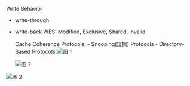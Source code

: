 Write Behavior

- write-through
- write-back
    WES: Modified, Exclusive, Shared, Invalid
    
    Cache Coherence Protocols:
        - Snooping(窥探) Protocols
        - Directory-Based Protocols
    ![图 1](https://s2.loli.net/2022/03/28/ElC9sjcht4wu6Yx.png)  

    ![图 2](https://s2.loli.net/2022/03/28/Zwqa3yebp5Ezdn2.png)  


![图 2](https://s2.loli.net/2022/03/29/qnxES54cFhDujMY.png)

